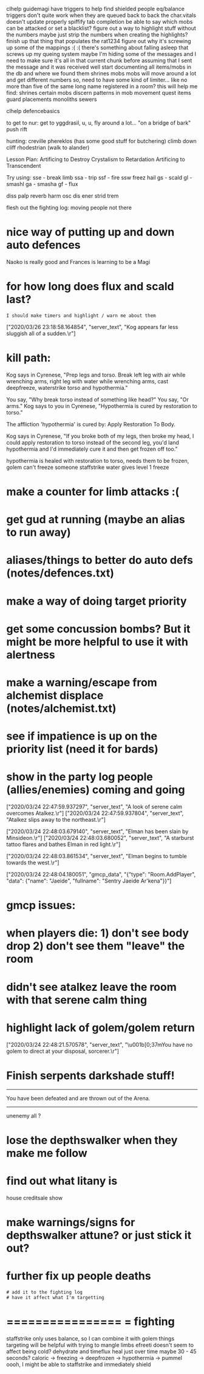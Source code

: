 
clhelp guidemagi
have triggers to help find shielded people
eq/balance triggers don't quite work when they are queued back to back
    the char.vitals doesn't update properly
spiffify tab completion
    be able to say which mobs can be attacked
    or set a blacklist?
    figure out a way to highlight stuff without the numbers
        maybe just strip the numbers when creating the highlights?
finish up that thing that populates the rat1234
    figure out why it's screwing up some of the mappings :( :(
there's something about falling asleep that screws up my queing system
    maybe I'm hiding some of the messages and I need to make sure it's
    all in that current chunk before assuming that I sent the message
    and it was received well
start documenting all items/mobs in the db and where we found them
    shrines
    mobs
    mobs will move around a lot and get different numbers
        so, need to have some kind of limiter...
        like no more than five of the same long name registered in a room?
    this will help me find:
        shrines
        certain mobs
        discern patterns in mob movement
        quest items
        guard placements
        monoliths
        sewers

clhelp defencebasics

to get to nur:
    get to yggdrasil, u, u, fly around a lot... "on a bridge of bark" push rift

hunting:
    creville
    phereklos (has some good stuff for butchering)
        climb down cliff
    rhodestrian (walk to alander)


Lesson Plan:
             Artificing to Destroy
             Crystalism to Retardation
             Artificing to Transcendent


Try using:
sse - break limb
ssa - trip
ssf - fire
ssw freez
hail
gs - scald
gl - smashl
ga - smasha
gf - flux

diss
palp
reverb
harm
osc
dis
ener
strid
trem

flesh out the fighting log:
    moving
    people not there

# nice way of putting up and down auto defences

Naoko is really good and Frances is learning to be a Magi

# for how long does flux and scald last?
    I should make timers and highlight / warn me about them
["2020/03/26 23:18:58.164854", "server_text", "Kog appears far less sluggish all of a sudden.\r"]

# kill path:
Kog says in Cyrenese, "Prep legs and torso. Break left leg with air while wrenching arms, right leg with water while wrenching arms, cast deepfreeze, waterstrike torso and hypothermia."

You say, "Why break torso instead of something like head?"
You say, "Or arms."
Kog says to you in Cyrenese, "Hypothermia is cured by restoration to torso."

The affliction 'hypothermia' is cured by: Apply Restoration To Body.

Kog says in Cyrenese, "If you broke both of my legs, then broke my head, I could apply restoration to torso instead of the second leg, you'd land hypothermia and I'd immediately cure it and then get frozen off too."

hypothermia is healed with restoration to torso, needs them to be frozen, golem can't freeze someone
staffstrike water gives level 1 freeze


# make a counter for limb attacks :(




# get gud at running (maybe an alias to run away)
# aliases/things to better do auto defs (notes/defences.txt)
# make a way of doing target priority
# get some concussion bombs?  But it might be more helpful to use it with alertness
# make a warning/escape from alchemist displace (notes/alchemist.txt)
# see if impatience is up on the priority list (need it for bards)
# show in the party log people (allies/enemies) coming and going
["2020/03/24 22:47:59.937297", "server_text", "A look of serene calm overcomes Atalkez.\r"]
["2020/03/24 22:47:59.937804", "server_text", "Atalkez slips away to the northeast.\r"]

["2020/03/24 22:48:03.679140", "server_text", "Elman has been slain by Minsideon.\r"]
["2020/03/24 22:48:03.680052", "server_text", "A starburst tattoo flares and bathes Elman in red light.\r"]

["2020/03/24 22:48:03.861534", "server_text", "Elman begins to tumble towards the west.\r"]

["2020/03/24 22:48:04.180051", "gmcp_data", "{\"type\": \"Room.AddPlayer\", \"data\": {\"name\": \"Jaeide\", \"fullname\": \"Sentry Jaeide Ar'kena\"}}"]

# gmcp issues:
#   when players die: 1) don't see body drop 2) don't see them "leave" the room
#   didn't see atalkez leave the room with that serene calm thing

# highlight lack of golem/golem return
["2020/03/24 22:48:21.570578", "server_text", "\u001b[0;37mYou have no golem to direct at your disposal, sorcerer.\r"]
# Finish serpents darkshade stuff!


**********************************************************
You have been defeated and are thrown out of the Arena.
**********************************************************
unenemy all ? 

# lose the depthswalker when they make me follow
# find out what litany is


house creditsale show


# make warnings/signs for depthswalker attune?  or just stick it out?
# further fix up people deaths
    # add it to the fighting log
    # have it affect what I'm targetting



================
= fighting 
================
staffstrike only uses balance, so I can combine it with golem things
targeting will be helpful with trying to mangle limbs
efreeti doesn't seem to affect being cold?
dehydrate and timeflux heal just over time
    maybe 30 - 45 seconds?
caloric -> freezing -> deepfrozen -> hypothermia -> pummel
oooh, I might be able to staffstrike and immediately shield


